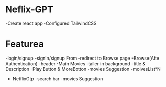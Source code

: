 # Neflix-GPT
-Create react app
-Configured TailwindCSS

# Featurea 
-login/signup
  -signIn/signup From
  -redirect to Browse page
-Browse(Afte Authentication)
  -header
  -Main Movies
   -tailer in background 
   -title & Description
   -Play Button & MoreBotton
   -movies Suggestion 
     -moivesList*N
- NetflixGtp
    -search bar
    -movies Suggestion
